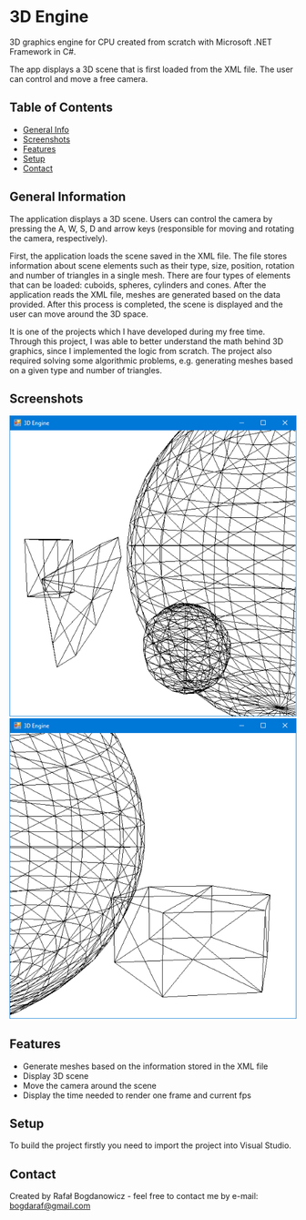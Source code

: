 # 3D Engine

3D graphics engine for CPU created from scratch with Microsoft .NET Framework in C#.

The app displays a 3D scene that is first loaded from the XML file. The user can control and move a free camera.

## Table of Contents

* [General Info](#general-information)
* [Screenshots](#screenshots)
* [Features](#features)
* [Setup](#setup)
* [Contact](#contact)

## General Information

The application displays a 3D scene. Users can control the camera by pressing the A, W, S, D and arrow keys (responsible for moving and rotating
the camera, respectively).

First, the application loads the scene saved in the XML file. The file stores information about scene elements such as their type, size,
position, rotation and number of triangles in a single mesh. There are four types of elements that can be loaded: cuboids, spheres, cylinders
and cones. After the application reads the XML file, meshes are generated based on the data provided. After this process is completed, 
the scene is displayed and the user can move around the 3D space.

It is one of the projects which I have developed during my free time. Through this project, I was able to better understand the math behind
3D graphics, since I implemented the logic from scratch. The project also required solving some algorithmic problems, e.g. generating meshes
based on a given type and number of triangles.

## Screenshots

![Example screenshot](images/screenshot1.png)
![Example screenshot](images/screenshot2.png)

## Features

- Generate meshes based on the information stored in the XML file
- Display 3D scene
- Move the camera around the scene
- Display the time needed to render one frame and current fps

## Setup

To build the project firstly you need to import the project into Visual Studio.

## Contact

Created by Rafał Bogdanowicz - feel free to contact me by e-mail: <bogdaraf@gmail.com>